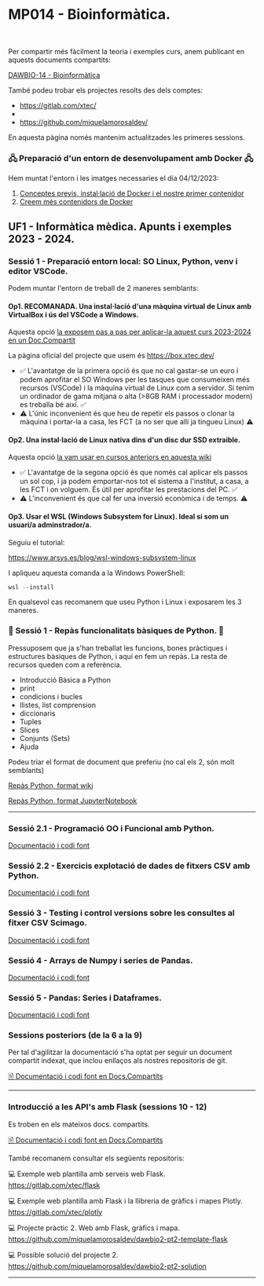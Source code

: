 # MP014 - Bioinformàtica.
<br/>

Per compartir més fàcilment la teoria i exemples curs, anem publicant en aquests documents compartits:

<a href="https://docs.google.com/document/d/1X-RTtJr6zzcd5WIBLuB50iACn0aA0MpwZEs_ZGhtuEI/edit">DAWBIO-14 - Bioinformàtica</a>

També podeu trobar els projectes resolts des dels comptes:

* https://gitlab.com/xtec/
* 
* https://github.com/miquelamorosaldev/

En aquesta pàgina només mantenim actualitzades les primeres sessions.

### 🖧 Preparació d'un entorn de desenvolupament amb Docker 🖧

Hem muntat l'entorn i les imatges necessaries el dia 04/12/2023:

1. [Conceptes previs, instal·lació de Docker i el nostre primer contenidor](./Docker_s1)
2. [Creem més contenidors de Docker](./Docker_s2)


## UF1 - Informàtica mèdica. Apunts i exemples 2023 - 2024.

### Sessió 1 - Preparació entorn local: SO Linux, Python, venv i editor VSCode.

Podem muntar l'entorn de treball de 2 maneres semblants:

#### Op1. RECOMANADA. Una instal·lació d'una màquina virtual de Linux amb VirtualBox i ús del VSCode a Windows.

Aquesta opció <a href="https://docs.google.com/document/d/1q8HR7pqQf4RTePXK9fe7Q-ywn-COaPI4M1mXEn-Y-PQ/edit#heading=h.v2vgeymgts4e">la exposem pas a pas per aplicar-la aquest curs 2023-2024 en un Doc.Compartit</a>

La pàgina oficial del projecte que usem és https://box.xtec.dev/

- ✅ L'avantatge de la primera opció és que no cal gastar-se un euro i podem aprofitar el SO Windows per les  tasques que consumeixen més recursos (VSCode) i la màquina virtual de Linux com a servidor. Si tenim un ordinador de gama mitjana o alta (>8GB RAM i processador modern) es treballa bé així. ✅
- ⚠ L'únic inconvenient és que heu de repetir els passos o clonar la màquina i portar-la a casa, les FCT (a no ser que allí ja tingueu Linux) ⚠

#### Op2. Una instal·lació de Linux nativa dins d'un disc dur SSD extraible. 

Aquesta opció <a href="./UF1_A01_Ses1_PreparacioEntornConda">la vam usar en cursos anteriors en aquesta wiki</a>


- ✅  L'avantatge de la segona opció és que només cal aplicar els passos un sol cop, i ja podem emportar-nos tot el sistema a l'institut, a casa, a les FCT i on volguem. És útil per aprofitar les prestacions del PC. ✅
- ⚠ L'inconvenient és que cal fer una inversió econòmica i de temps. ⚠

#### Op3. Usar el WSL (Windows Subsystem for Linux). Ideal si som un usuari/a adminstrador/a.

Seguiu el tutorial:

https://www.arsys.es/blog/wsl-windows-subsystem-linux 

I apliqueu aquesta comanda a la Windows PowerShell:

```powershell
wsl --install
```

En qualsevol cas recomanem que useu Python i Linux i exposarem les 3 maneres.

### 🐍 Sessió 1 - Repàs funcionalitats bàsiques de Python. 🐍

Pressuposem que ja s'han treballat les funcions, bones pràctiques i estructures bàsiques de Python, i aquí en fem un repàs.
La resta de recursos queden com a referència. 
- Introducció Bàsica a Python 
- print
- condicions i bucles
- llistes, list comprension
- diccionaris
- Tuples
- Slices
- Conjunts (Sets)
- Ajuda

Podeu triar el format de document que preferiu (no cal els 2, són molt semblants)

[Repàs Python, format wiki](./A012_RepasPythonPart1 "Repàs Python, part 1")

[Repàs Python, format JupyterNotebook](https://colab.research.google.com/drive/1axvXnQdWhBTO-zTcv_mI6_cK30XPpj3v?authuser=0#scrollTo=XZShFCsbUcVj&uniqifier=1)

<hr/>

### Sessió 2.1 - Programació OO i Funcional amb Python.

[Documentació i codi font](./UF1_S02_POO_Func)

### Sessió 2.2 - Exercicis explotació de dades de fitxers CSV amb Python.

[Documentació i codi font](./UF1_S02_CSV_Scimago)

### Sessió 3 - Testing i control versions sobre les consultes al fitxer CSV Scimago.

[Documentació i codi font](./UF1_S03_Scimago_Tested)

### Sessió 4 - Arrays de Numpy i series de Pandas.

[Documentació i codi font](./UF1_S04_Numpy)

### Sessió 5 - Pandas: Series i Dataframes.

[Documentació i codi font](./UF1_S05_Pandas1)

### Sessions posteriors (de la 6 a la 9)

Per tal d'agilitzar la documentació s'ha optat per seguir un document compartit 
indexat, que inclou enllaços als nostres repositoris de git.

[🗎 Documentació i codi font en Docs.Compartits](https://docs.google.com/document/d/1X-RTtJr6zzcd5WIBLuB50iACn0aA0MpwZEs_ZGhtuEI/edit)

<hr/>

### Introducció a les API's amb Flask (sessions 10 - 12)

Es troben en els mateixos docs. compartits.

[🗎 Documentació i codi font en Docs.Compartits](https://docs.google.com/document/d/1X-RTtJr6zzcd5WIBLuB50iACn0aA0MpwZEs_ZGhtuEI/edit)

També recomanem consultar els següents repositoris:

💻 Exemple web plantilla amb serveis web Flask.
https://gitlab.com/xtec/flask

💻 Exemple web plantilla amb Flask i la llibreria de gràfics i mapes Plotly.
https://gitlab.com/xtec/plotly

💻 Projecte pràctic 2. Web amb Flask, gràfics i mapa.
https://github.com/miquelamorosaldev/dawbio2-pt2-template-flask

💻 Possible solució del projecte 2.
https://github.com/miquelamorosaldev/dawbio2-pt2-solution

<hr/>
